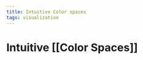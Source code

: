 ```yaml
---
title: Intuitive Color spaces
tags: visualization
---
```


# Intuitive [[Color Spaces]]




















































